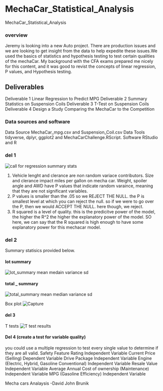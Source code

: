 # MechaCar_Statistical_Analysis
MechaCar_Statistical_Analysis
### overview 
Jeremy is looking into a new Auto project. There are production issues and we are looking to get insight from the data to help expedite these issues.We used the basics of statistics and hypothesis testing to test certain qualities of the mechaCar. My background with the CFA exams prepared me nicely for this content, and it was good to revist the concepts of linear regression, P values, and Hypothesis testing. 

## Deliverables
Deliverable 1 Linear Regression to Predict MPG
Deliverable 2 Summary Statistics on Suspension Coils
Deliverable 3 T-Test on Suspension Coils
Deliverable 4 Design a Study Comparing the MechaCar to the Competition

### Data sources and software
Data Source MechaCar_mpg.csv and Suspension_Coil.csv
Data Tools tidyverse, dplyr, ggplot2 and MechaCarChallenge.RScript.
Software RStudio and R

### del 1
![call for  regression summary stats](https://user-images.githubusercontent.com/100965117/176709396-c66deee9-90eb-4cf1-b8fb-fa389293dc9e.PNG)

1. Vehicle lenght and clerance are non random variace contributors. Size and clerance impact miles per gallon on mecha car. Weight, spoiler angle and AWD have P values that indicate random varaince, meaning that they are not significant variables. 
2. P values is smaller than the .05 so we REJECT THE NULL. the P is smallest level at which you can reject the null. so if we were to go over the P, then we would ACCEPT THE NULL. here though, we reject. 
3. R squared is a level of quality. this is the predicitve power of the model, the higher the R^2 the higher the explanatory power of the model. SO here, we can say that the R squared is high enough to have some explanatory power for this mechacar model.
### del 2
Summary statisics provided below. 
#### lot summary 
![lot_summary mean medain variance sd](https://user-images.githubusercontent.com/100965117/176709455-984e2dc0-c156-4149-a681-6728cb6f45c1.PNG)

#### total _ summary 
![total_summary mean median variance sd](https://user-images.githubusercontent.com/100965117/176709511-0c9d6d75-54b4-44b5-b892-b4f09ddea71a.PNG)



Box plot 
![Capture](https://user-images.githubusercontent.com/100965117/176709592-31fa47e2-048f-4820-b41e-31dec3fcfb66.PNG)

#### del 3
T tests
![T test results](https://user-images.githubusercontent.com/100965117/176709643-ca8b4720-f4a4-4030-9747-8c89de60e298.PNG)


#### Del 4 (create a test for variable quality) 
you could use a multiple regression to test every single value to determine if they are all valid. 
Safety Feature Rating Independent Variable
Current Price (Selling) Dependent Variable
Drive Package  Independent Variable
Engine (Electric, Hybrid, Gasoline  Conventional) Independent Variable
Resale Value Independent Variable
Average Annual Cost of ownership (Maintenance) Independent Variable
MPG (Gasoline Efficiency) Independent Variable

Mecha cars Analaysis -David John Brunik
